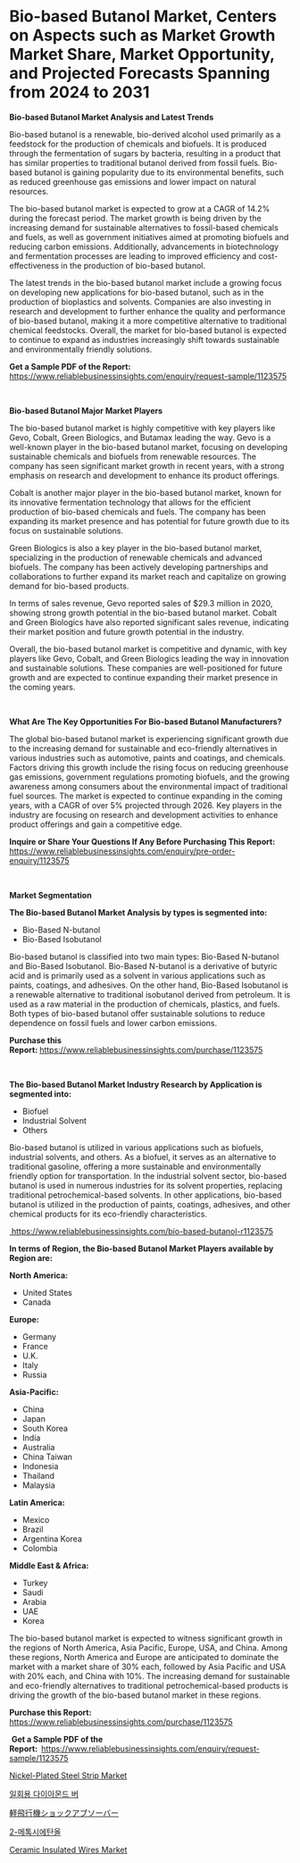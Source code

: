 <p><h1>Bio-based Butanol Market, Centers on Aspects such as Market Growth Market Share, Market Opportunity, and Projected Forecasts Spanning from 2024 to 2031</h1></p><p><strong>Bio-based Butanol Market Analysis and Latest Trends</strong></p>
<p><p>Bio-based butanol is a renewable, bio-derived alcohol used primarily as a feedstock for the production of chemicals and biofuels. It is produced through the fermentation of sugars by bacteria, resulting in a product that has similar properties to traditional butanol derived from fossil fuels. Bio-based butanol is gaining popularity due to its environmental benefits, such as reduced greenhouse gas emissions and lower impact on natural resources.</p><p>The bio-based butanol market is expected to grow at a CAGR of 14.2% during the forecast period. The market growth is being driven by the increasing demand for sustainable alternatives to fossil-based chemicals and fuels, as well as government initiatives aimed at promoting biofuels and reducing carbon emissions. Additionally, advancements in biotechnology and fermentation processes are leading to improved efficiency and cost-effectiveness in the production of bio-based butanol.</p><p>The latest trends in the bio-based butanol market include a growing focus on developing new applications for bio-based butanol, such as in the production of bioplastics and solvents. Companies are also investing in research and development to further enhance the quality and performance of bio-based butanol, making it a more competitive alternative to traditional chemical feedstocks. Overall, the market for bio-based butanol is expected to continue to expand as industries increasingly shift towards sustainable and environmentally friendly solutions.</p></p>
<p><strong>Get a Sample PDF of the Report:&nbsp;</strong> <a href="https://www.reliablebusinessinsights.com/enquiry/request-sample/1123575">https://www.reliablebusinessinsights.com/enquiry/request-sample/1123575</a></p>
<p>&nbsp;</p>
<p><strong>Bio-based Butanol Major Market Players</strong></p>
<p><p>The bio-based butanol market is highly competitive with key players like Gevo, Cobalt, Green Biologics, and Butamax leading the way. Gevo is a well-known player in the bio-based butanol market, focusing on developing sustainable chemicals and biofuels from renewable resources. The company has seen significant market growth in recent years, with a strong emphasis on research and development to enhance its product offerings.</p><p>Cobalt is another major player in the bio-based butanol market, known for its innovative fermentation technology that allows for the efficient production of bio-based chemicals and fuels. The company has been expanding its market presence and has potential for future growth due to its focus on sustainable solutions.</p><p>Green Biologics is also a key player in the bio-based butanol market, specializing in the production of renewable chemicals and advanced biofuels. The company has been actively developing partnerships and collaborations to further expand its market reach and capitalize on growing demand for bio-based products.</p><p>In terms of sales revenue, Gevo reported sales of $29.3 million in 2020, showing strong growth potential in the bio-based butanol market. Cobalt and Green Biologics have also reported significant sales revenue, indicating their market position and future growth potential in the industry.</p><p>Overall, the bio-based butanol market is competitive and dynamic, with key players like Gevo, Cobalt, and Green Biologics leading the way in innovation and sustainable solutions. These companies are well-positioned for future growth and are expected to continue expanding their market presence in the coming years.</p></p>
<p>&nbsp;</p>
<p><strong>What Are The Key Opportunities For Bio-based Butanol Manufacturers?</strong></p>
<p><p>The global bio-based butanol market is experiencing significant growth due to the increasing demand for sustainable and eco-friendly alternatives in various industries such as automotive, paints and coatings, and chemicals. Factors driving this growth include the rising focus on reducing greenhouse gas emissions, government regulations promoting biofuels, and the growing awareness among consumers about the environmental impact of traditional fuel sources. The market is expected to continue expanding in the coming years, with a CAGR of over 5% projected through 2026. Key players in the industry are focusing on research and development activities to enhance product offerings and gain a competitive edge.</p></p>
<p><strong>Inquire or Share Your Questions If Any Before Purchasing This Report:</strong> <a href="https://www.reliablebusinessinsights.com/enquiry/pre-order-enquiry/1123575">https://www.reliablebusinessinsights.com/enquiry/pre-order-enquiry/1123575</a></p>
<p>&nbsp;</p>
<p><strong>Market Segmentation</strong></p>
<p><strong>The Bio-based Butanol Market Analysis by types is segmented into:</strong></p>
<p><ul><li>Bio-Based N-butanol</li><li>Bio-Based Isobutanol</li></ul></p>
<p><p>Bio-based butanol is classified into two main types: Bio-Based N-butanol and Bio-Based Isobutanol. Bio-Based N-butanol is a derivative of butyric acid and is primarily used as a solvent in various applications such as paints, coatings, and adhesives. On the other hand, Bio-Based Isobutanol is a renewable alternative to traditional isobutanol derived from petroleum. It is used as a raw material in the production of chemicals, plastics, and fuels. Both types of bio-based butanol offer sustainable solutions to reduce dependence on fossil fuels and lower carbon emissions.</p></p>
<p><strong>Purchase this Report:&nbsp;</strong><a href="https://www.reliablebusinessinsights.com/purchase/1123575">https://www.reliablebusinessinsights.com/purchase/1123575</a></p>
<p>&nbsp;</p>
<p><strong>The Bio-based Butanol Market Industry Research by Application is segmented into:</strong></p>
<p><ul><li>Biofuel</li><li>Industrial Solvent</li><li>Others</li></ul></p>
<p><p>Bio-based butanol is utilized in various applications such as biofuels, industrial solvents, and others. As a biofuel, it serves as an alternative to traditional gasoline, offering a more sustainable and environmentally friendly option for transportation. In the industrial solvent sector, bio-based butanol is used in numerous industries for its solvent properties, replacing traditional petrochemical-based solvents. In other applications, bio-based butanol is utilized in the production of paints, coatings, adhesives, and other chemical products for its eco-friendly characteristics.</p></p>
<p><a href="https://www.reliablebusinessinsights.com/bio-based-butanol-r1123575">&nbsp;https://www.reliablebusinessinsights.com/bio-based-butanol-r1123575</a></p>
<p><strong>In terms of Region, the Bio-based Butanol Market Players available by Region are:</strong></p>
<p>
    <p> <strong> North America: </strong>
        <ul>
            <li>United States</li>
            <li>Canada</li>
        </ul>
        </p> 
    <p> <strong> Europe: </strong>
        <ul>
            <li>Germany</li>
            <li>France</li>
            <li>U.K.</li>
            <li>Italy</li>
            <li>Russia</li>
        </ul>
        </p> 
    <p> <strong> Asia-Pacific: </strong>
        <ul>
            <li>China</li>
            <li>Japan</li>
            <li>South Korea</li>
            <li>India</li>
            <li>Australia</li>
            <li>China Taiwan</li>
            <li>Indonesia</li>
            <li>Thailand</li>
            <li>Malaysia</li>
        </ul>
        </p> 
    <p> <strong> Latin America: </strong>
        <ul>
            <li>Mexico</li>
            <li>Brazil</li>
            <li>Argentina Korea</li>
            <li>Colombia</li>
        </ul>
        </p> 
    <p> <strong> Middle East & Africa: </strong>
        <ul>
            <li>Turkey</li>
            <li>Saudi</li>
            <li>Arabia</li>
            <li>UAE</li>
            <li>Korea</li>
        </ul>
    </p>
    </p>
<p><p>The bio-based butanol market is expected to witness significant growth in the regions of North America, Asia Pacific, Europe, USA, and China. Among these regions, North America and Europe are anticipated to dominate the market with a market share of 30% each, followed by Asia Pacific and USA with 20% each, and China with 10%. The increasing demand for sustainable and eco-friendly alternatives to traditional petrochemical-based products is driving the growth of the bio-based butanol market in these regions.</p></p>
<p><strong>Purchase this Report: </strong><a href="https://www.reliablebusinessinsights.com/purchase/1123575">https://www.reliablebusinessinsights.com/purchase/1123575</a></p>
<p>&nbsp;<strong>Get a Sample PDF of the Report:&nbsp;&nbsp;</strong><a href="https://www.reliablebusinessinsights.com/enquiry/request-sample/1123575">https://www.reliablebusinessinsights.com/enquiry/request-sample/1123575</a></p>
<p><strong></strong></p>
<p><p><a href="https://github.com/amirvaghari/Market-Research-Report-List-1/blob/main/nickel-plated-steel-strip-market.md">Nickel-Plated Steel Strip Market</a></p><p><a href="https://medium.com/@ineskuvalis/%EC%8B%B1%EA%B8%80-%EC%82%AC%EC%9A%A9-%EB%8B%A4%EC%9D%B4%EC%95%84%EB%AA%AC%EB%93%9C-%EB%B2%84-%EC%8B%9C%EC%9E%A5-%EC%A0%90%EC%9C%A0%EC%9C%A8-%ED%81%AC%EA%B8%B0-%ED%8A%B8%EB%A0%8C%EB%93%9C-%EC%82%B0%EC%97%85-%EB%B6%84%EC%84%9D-%EB%B3%B4%EA%B3%A0%EC%84%9C-%EC%9D%91%EC%9A%A9-%EB%B6%84%EC%95%BC%EB%B3%84-%EA%B3%A0%EC%86%8D-%EA%B3%B5%EA%B8%B0-%EB%93%9C%EB%9D%BC%EC%9D%B4%EB%B8%8C-%ED%95%B8%EB%93%9C%ED%94%BC%EC%8A%A4-%EC%8A%AC%EB%A1%9C%EC%9A%B0-%EB%B2%A4%EB%94%A9-%ED%95%B8%EB%93%9C%ED%94%BC%EC%8A%A4-%EC%8A%AC%EB%A1%9C%EC%9A%B0-%EC%8A%A4%ED%8A%B8%EB%A0%88%EC%9D%B4%ED%8A%B8-%ED%95%B8%EB%93%9C%ED%94%BC%EC%8A%A4-ecbc602f59ae">일회용 다이아몬드 버</a></p><p><a href="https://medium.com/@jacksonlisa831/%E8%BB%BD%E9%A3%9B%E8%A1%8C%E6%A9%9F%E3%82%B7%E3%83%A7%E3%83%83%E3%82%AF%E3%82%A2%E3%83%96%E3%82%BD%E3%83%BC%E3%83%90%E3%83%BC%E7%94%A3%E6%A5%AD%E5%88%86%E6%9E%90%E3%83%AC%E3%83%9D%E3%83%BC%E3%83%88-%E5%B8%82%E5%A0%B4%E8%A6%8F%E6%A8%A1-%E3%82%B7%E3%82%A7%E3%82%A2-%E3%82%A2%E3%83%97%E3%83%AA%E3%82%B1%E3%83%BC%E3%82%B7%E3%83%A7%E3%83%B3-%E5%9C%B0%E5%9F%9F-%E7%AB%B6%E4%BA%89%E6%88%A6%E7%95%A5%E3%81%AB%E3%82%88%E3%82%8B%E3%83%88%E3%83%AC%E3%83%B3%E3%83%89-2024%E5%B9%B4-2031%E5%B9%B4-69ed2384bd87">軽飛行機ショックアブソーバー</a></p><p><a href="https://medium.com/@zerukeab123_86950/2-%EB%A9%94%ED%86%A1%EC%8B%9C%EC%97%90%ED%83%84%EC%98%AC-%EC%8B%9C%EC%9E%A5-%EA%B7%9C%EB%AA%A8-%EC%A0%90%EC%9C%A0%EC%9C%A8-%EB%B0%8F-%ED%8A%B8%EB%A0%8C%EB%93%9C-%EB%B6%84%EC%84%9D-%EB%B3%B4%EA%B3%A0%EC%84%9C-%EC%A0%9C%ED%92%88-%EC%88%9C%EB%8F%84-%EA%B8%B0%ED%83%80-%EB%B0%8F-%EC%84%B8%EA%B7%B8%EB%A8%BC%ED%8A%B8-%EC%98%88%EC%B8%A1-2024%EB%85%84-2031%EB%85%84-70de0e68d250">2-메톡시에탄올</a></p><p><a href="https://github.com/JennyferFeil2023/Market-Research-Report-List-1/blob/main/ceramic-insulated-wires-market.md">Ceramic Insulated Wires Market</a></p></p>
